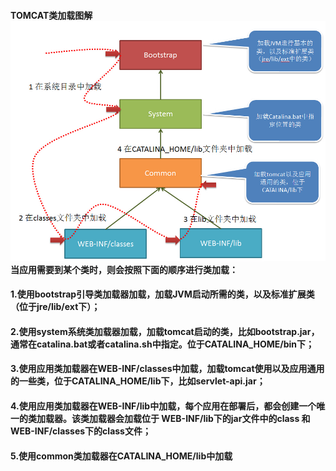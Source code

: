 #### TOMCAT类加载图解![](/assets/tomcat.jpg)当应用需要到某个类时，则会按照下面的顺序进行类加载：

#### 1.使用bootstrap引导类加载器加载，加载JVM启动所需的类，以及标准扩展类（位于jre/lib/ext下）；

#### 2.使用system系统类加载器加载，加载tomcat启动的类，比如bootstrap.jar，通常在catalina.bat或者catalina.sh中指定。位于CATALINA\_HOME/bin下；

#### 3.使用应用类加载器在WEB-INF/classes中加载，加载tomcat使用以及应用通用的一些类，位于CATALINA\_HOME/lib下，比如servlet-api.jar；

#### 4.使用应用类加载器在WEB-INF/lib中加载，每个应用在部署后，都会创建一个唯一的类加载器。该类加载器会加载位于 WEB-INF/lib下的jar文件中的class 和 WEB-INF/classes下的class文件；

#### 5.使用common类加载器在CATALINA\_HOME/lib中加载



